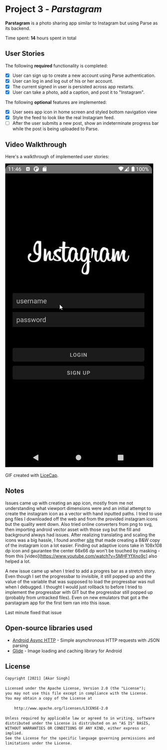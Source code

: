 # Project 3 - *Parstagram*

**Parstagram** is a photo sharing app similar to Instagram but using Parse as its backend.

Time spent: **14** hours spent in total

## User Stories

The following **required** functionality is completed:

- [x] User can sign up to create a new account using Parse authentication.
- [x] User can log in and log out of his or her account.
- [x] The current signed in user is persisted across app restarts.
- [x] User can take a photo, add a caption, and post it to "Instagram".

The following **optional** features are implemented:

- [x] User sees app icon in home screen and styled bottom navigation view
- [x] Style the feed to look like the real Instagram feed.
- [ ] After the user submits a new post, show an indeterminate progress bar while the post is being uploaded to Parse.

## Video Walkthrough

Here's a walkthrough of implemented user stories:

<img src='./demo.gif' title='Video Walkthrough' width='' alt='Video Walkthrough' />

GIF created with [LiceCap](http://www.cockos.com/licecap/).

## Notes

Issues came up with creating an app icon, mostly from me not understanding what
viewport dimensions were and an initial attempt to create the instagram icon 
as a vector with hand inputted paths. I tried to use png files I downloaded off
the web and from the provided instagram icons but the quality went down. Also
tried online converters from png to svg, then importing android vector asset 
with those svg but the fill and background always had issues. After realizing
translating and scaling the icons was a big hassle, I found another
[site](https://editor.method.ac) that made creating a B&W copy of the instagram
icon a lot easier. Finding out adaptive icons take in 108x108 dp icon and 
gaurantee the center 66x66 dp won't be touched by masking - from this
[video](https://www.youtube.com/watch?v=5MHFYfXno9c] also helped a lot.

A new issue came up when I tried to add a progres bar as a stretch story. Even
though I set the progressbar to invisible, it still popped up and the value of
the variable that was supposed to load the progressbar was null when I debugged.
I thought I would just rollback to before I tried to implement the progressbar
with GIT but the progressbar still popped up (probably from untracked files).
Even on new emulators that got a the parstagram app for the first tiem ran into
this issue.

Last minute fixed that issue

## Open-source libraries used

- [Android Async HTTP](https://github.com/codepath/CPAsyncHttpClient) - Simple asynchronous HTTP requests with JSON parsing
- [Glide](https://github.com/bumptech/glide) - Image loading and caching library for Android

## License

    Copyright [2021] [Akar Singh]

    Licensed under the Apache License, Version 2.0 (the "License");
    you may not use this file except in compliance with the License.
    You may obtain a copy of the License at

        http://www.apache.org/licenses/LICENSE-2.0

    Unless required by applicable law or agreed to in writing, software
    distributed under the License is distributed on an "AS IS" BASIS,
    WITHOUT WARRANTIES OR CONDITIONS OF ANY KIND, either express or implied.
    See the License for the specific language governing permissions and
    limitations under the License.
